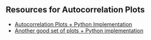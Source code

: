 ## Resources for Autocorrelation Plots
- [Autocorrelation Plots + Python Implementation](http://pandasplotting.blogspot.com/2012/06/autocorrelation-plot.html)
- [Another good set of plots + Python implementation](https://mathbabe.org/2011/08/27/lagged-autocorrelation-plots/)
